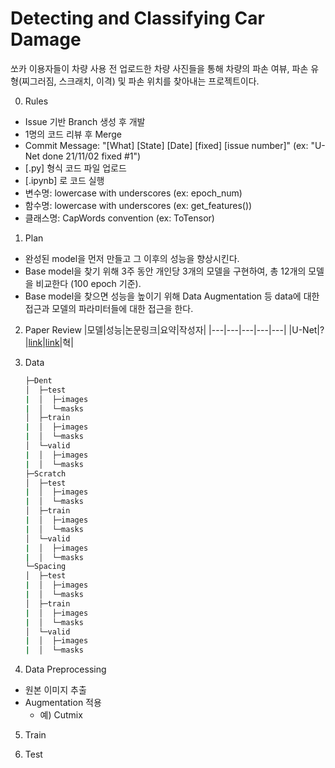 # Detecting and Classifying Car Damage

쏘카 이용자들이 차량 사용 전 업로드한 차량 사진들을 통해 차량의 파손 여뷰, 파손 유형(찌그러짐, 스크래치, 이격) 및 파손 위치를 찾아내는 프로젝트이다. 

0. Rules
- Issue 기반 Branch 생성 후 개발
- 1명의 코드 리뷰 후 Merge
- Commit Message: "[What] [State] [Date] [fixed] [issue number]" (ex: "U-Net done 21/11/02 fixed #1")
- [.py] 형식 코드 파일 업로드
- [.ipynb] 로 코드 실행
- 변수명:  lowercase with underscores (ex: epoch_num)
- 함수명: lowercase with underscores (ex: get_features())
- 클래스명: CapWords convention (ex: ToTensor)

1. Plan
- 완성된 model을 먼저 만들고 그 이후의 성능을 향상시킨다.
- Base model을 찾기 위해 3주 동안 개인당 3개의 모델을 구현하여, 총 12개의 모델을 비교한다 (100 epoch 기준).
- Base model을 찾으면 성능을 높이기 위해 Data Augmentation 등 data에 대한 접근과 모델의 파라미터들에 대한 접근을 한다.

2. Paper Review
    |모델|성능|논문링크|요약|작성자|
    |---|---|---|---|---|
    |U-Net|?|[link](https://arxiv.org/pdf/1505.04597.pdf)|[link](https://kim123.notion.site/U-Net-Convolutional-Networks-for-Biomedical-Image-Segmentation-98ba91df596a4df197ec5e4b93fe323e)|혁|

3. Data
    ```sh
    ├─Dent
    │  ├─test
    |  │  ├─images
    |  │  └─masks
    │  ├─train
    |  │  ├─images
    |  │  └─masks
    │  └─valid
    |  │  ├─images
    |  │  └─masks
    ├─Scratch
    │  ├─test
    |  │  ├─images
    |  │  └─masks
    │  ├─train
    |  │  ├─images
    |  │  └─masks
    │  └─valid
    |  │  ├─images
    |  │  └─masks
    └─Spacing
    │  ├─test
    |  │  ├─images
    |  │  └─masks
    │  ├─train
    |  │  ├─images
    |  │  └─masks
    │  └─valid
    |  │  ├─images
    |  │  └─masks
    ``` 

4. Data Preprocessing
- 원본 이미지 추출
- Augmentation 적용
    - 예) Cutmix 

5. Train

6. Test
